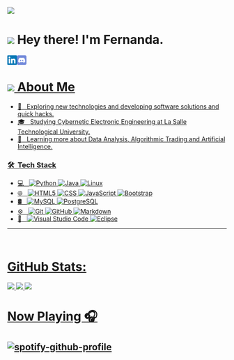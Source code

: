 [![](https://visitcount.itsvg.in/api?id=ferjovel06&label=Eres%20la%20visita%20%23&color=12&icon=5&pretty=true)](https://visitcount.itsvg.in)
# <img height="60" src="https://media1.giphy.com/media/3oKIPtjElfqwMOTbH2/giphy.gif?cid=ecf05e47d2efm4w9yfc3d6y16iicfmrgwaukn5k2e22asjob&ep=v1_gifs_search&rid=giphy.gif&ct=g"/> Hey there! I'm Fernanda.

<a href="https://www.linkedin.com/in/maria-fernanda-jovel/" target="_blank"><img align="left" alt="Fer Jovel | LinkedIn" width="22px" src="https://github.com/ferjovel06/ferjovel06/blob/main/assets/linkedin.png" />
<a href="https://www.discordapp.com/users/834946338097463348" target="_blank"><img align="left" alt="Fer Jovel | Discord" width="22px" src="https://github.com/ferjovel06/ferjovel06/blob/main/assets/discord.png" />
<br>
 # <img height="40" src="https://media4.giphy.com/media/3o6ZtfPqhS8PwCqp1e/giphy.gif?cid=ecf05e47j1oj4bz5u7i19184jbh0rcizj98pntmnomzm3ukm&ep=v1_gifs_search&rid=giphy.gif&ct=g"/> About Me

- 🤔 &nbsp; Exploring new technologies and developing software solutions and quick hacks.
- 🎓 &nbsp; Studying Cybernetic Electronic Engineering at La Salle Technological University.
- 🌱 &nbsp; Learning more about Data Analysis, Algorithmic Trading and Artificial Intelligence.

<h3> 🛠 &nbsp;Tech Stack</h3>

- 💻 &nbsp;
![Python](https://img.shields.io/badge/-Python-333333?style=flat&logo=python) ![Java](https://img.shields.io/badge/-Java-333333?style=flat&logo=Java&logoColor=007396) ![Linux](https://img.shields.io/badge/-Linux-333333?style=flat&logo=Linux&logoColor=FCC624)
- 🌐 &nbsp;
![HTML5](https://img.shields.io/badge/-HTML5-333333?style=flat&logo=HTML5) ![CSS](https://img.shields.io/badge/-CSS-333333?style=flat&logo=CSS3&logoColor=1572B6) ![JavaScript](https://img.shields.io/badge/-JavaScript-333333?style=flat&logo=javascript) ![Bootstrap](https://img.shields.io/badge/-Bootstrap-333333?style=flat&logo=bootstrap&logoColor=563D7C)
- 🛢 &nbsp;
![MySQL](https://img.shields.io/badge/-MySQL-333333?style=flat&logo=mysql) ![PostgreSQL](https://img.shields.io/badge/-PostgreSQL-333333?style=flat&logo=postgresql)
- ⚙️ &nbsp;
  ![Git](https://img.shields.io/badge/-Git-333333?style=flat&logo=git)
  ![GitHub](https://img.shields.io/badge/-GitHub-333333?style=flat&logo=github)
  ![Markdown](https://img.shields.io/badge/-Markdown-333333?style=flat&logo=markdown)
- 🔧 &nbsp;
  ![Visual Studio Code](https://img.shields.io/badge/-Visual%20Studio%20Code-333333?style=flat&logo=visual-studio-code&logoColor=007ACC)
  ![Eclipse](https://img.shields.io/badge/-Eclipse-333333?style=flat&logo=eclipse-ide&logoColor=2C2255)

 ---
 <br>
  
# GitHub Stats:
![](https://github-readme-stats.vercel.app/api?username=ferjovel06&theme=radical&hide_border=true&include_all_commits=true&count_private=false)
![](https://github-readme-stats.vercel.app/api/top-langs/?username=ferjovel06&theme=radical&hide_border=true&include_all_commits=true&count_private=false&layout=compact)
![](https://github-readme-streak-stats.herokuapp.com/?user=ferjovel06&theme=radical&hide_border=true)
 
# Now Playing 🎧

[![spotify-github-profile](https://spotify-github-profile.kittinanx.com/api/view?uid=ferchu9286&cover_image=true&theme=default&show_offline=true&background_color=121212&interchange=false&bar_color=d83b7d&bar_color_cover=false)](https://github.com/kittinan/spotify-github-profile)
---
 
 <br>
